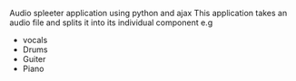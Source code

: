 
Audio spleeter application using python and ajax
This application takes an audio file and splits it into its individual component e.g 
* vocals
* Drums
* Guiter
* Piano


